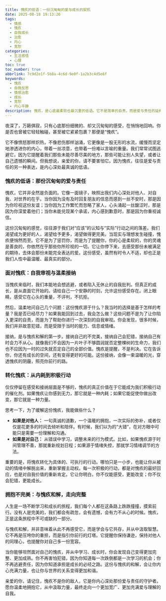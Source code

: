 ```yaml
---
title: 愧疚的低语：一份沉甸甸的爱与成长的契机
date: 2025-08-18 19:13:26
tags:
  - 情感
  - 愧疚
  - 自我成长
  - 治愈
  - 内心
  - 宽恕
categories:
  - 生活感悟
  - 心理
toc: true
toc_number: true
abbrlink: 7c9d2e1f-5b8a-4c6d-9e0f-1a2b3c4d5e6f
keywords:
  - 愧疚
  - 自我反思
  - 情感治愈
  - 成长
  - 宽恕
  - 内心平静
description: 愧疚，是心底最柔软也最沉重的低语。它不是简单的自责，而是爱与责任的延伸，是内心深处对未尽之事的温柔提醒。这篇文章将带你深入探讨愧疚的本质，学会如何面对它、转化它，最终与这份情感和解，让它成为我们走向更完整、更善良自我的力量。
---
```


夜深了，万籁俱寂，只有心底那份细微的、却又沉甸甸的感受，在悄悄地回响。你是否也曾被它轻轻触碰，甚至被它紧紧包裹？那便是“愧疚”。

它不像愤怒那样炽热，不像悲伤那样汹涌，它更像是一股无形的水流，缓慢而坚定地渗透进你的内心，带着一丝凉意，也带着一份难以言喻的重量。我们常常试图逃避它，因为它提醒着我们那些未能尽善尽美的地方，那些可能让别人失望，或者让自己遗憾的瞬间。但我想说，亲爱的你，请不要害怕它。因为愧疚，往往是爱与责任的另一种表达，是内心深处最真诚的低语。

### 愧疚的低语：那份沉甸甸的爱与责任

愧疚，它并非全然是负面的。它像一面镜子，映照出我们内心深处对他人、对自我、对世界的在乎。当你因为没有及时回复朋友的信息而感到一丝不安时，那是因为你珍视这份友谊；当你因为工作繁忙而忽略了家人，心头涌起一丝酸涩时，那是因为你深爱着他们；当你未能兑现某个承诺，内心感到歉意时，那是因为你重视诚信。

这份沉甸甸的感觉，往往源于我们对“应该”的认知与“实际”行动之间的落差。我们渴望成为更好的人，渴望给予更多，渴望做得更完美。当现实与理想发生碰撞，愧疚便悄然而至。它不是为了惩罚你，而是为了提醒你，你的心是柔软的，你的灵魂是善良的，你依然在乎那些你所珍视的一切。它让你停下来，去感受那份未被满足的期待，去体会那份未能完全表达的爱。这份感受，虽然有时令人不适，却也正是我们人性中最温暖、最真实的部分。

### 面对愧疚：自我审视与温柔接纳

当愧疚来临时，我们本能地会想逃避，或者陷入无休止的自我批判。但真正的成长，是从直面它开始的。请给自己一个安静的时刻，允许这份感受存在。闭上眼睛，感受它在心头的重量，不评判，不抗拒。

然后，温柔地问自己几个问题：这份愧疚源于什么？我当时的选择是基于怎样的考量？我是否已经尽力？如果我能回到过去，我会怎么做？这些问题不是为了让你陷入更深的自责，而是为了帮助你进行一次深刻的自我审视。你会发现，很多时候，我们并非故意犯错，而是受限于当时的能力、信息或情绪。

接纳，是与愧疚和解的第一步。接纳自己的不完美，接纳自己会犯错，接纳自己有时会力不从心。就像我们不会因为一片叶子不够圆润就否定整棵树的生命力，我们也不应因为一时的过失就否定自己的全部价值。愧疚是提醒，不是判决。它在告诉你，你还有成长的空间，还有变得更好的可能。这份接纳，会像一束温暖的光，穿透愧疚的阴霾，照亮你前行的路。

### 转化愧疚：从内耗到积极行动

仅仅停留在感受和接纳层面是不够的，愧疚的真正价值在于它能成为我们积极行动的催化剂。如果愧疚让你感到无力，那它就是一种内耗；如果它能促使你做出改变，那它就是一种力量。

思考一下，为了缓解这份愧疚，我能做些什么？
- **如果是对他人：** 一句真诚的道歉，一个温暖的拥抱，一次实际的弥补，或者仅仅是花更多的时间去倾听和陪伴。有时候，我们以为的“大错”，在对方眼中可能只是需要一份理解和沟通。
- **如果是对自己：** 从错误中学习，调整未来的行为模式。比如，如果愧疚源于时间管理不善，那就重新规划日程；如果源于情绪失控，那就学习情绪调节的方法。

重要的是，将愧疚转化为具体的、可执行的行动。哪怕只是一小步，也能让你从被动的情绪中解脱出来，重新掌握主动权。每一次积极的行动，都是对愧疚的最好回应，也是对自我价值的重新肯定。它让你明白，你不仅能感受，更能改变；你不仅会犯错，更能成长。

### 拥抱不完美：与愧疚和解，走向完整

人生是一场不断学习和成长的旅程，我们每个人都在这条路上跌跌撞撞，摸索前行。没有人是完美的，我们都会有疏忽，会有遗憾，会有力不从心的时候。愧疚，正是这条旅程中不可或缺的一部分。

与愧疚和解，并非意味着从此不再感受它，而是学会与它共存，并从中汲取智慧。它不再是压垮你的重担，而是指引你前行的灯塔。它提醒你保持谦逊，保持对他人的同理心，也提醒你对自己多一份宽容。

当你能够坦然面对自己的愧疚，并从中学习、成长时，你会发现自己变得更加完整、更加成熟。你不再害怕犯错，因为你知道每一次跌倒都是一次学习的机会；你不再逃避责任，因为你知道承担是成长的必经之路。这份与愧疚的和解，会让你内心充满力量，也让你与世界的关系变得更加和谐。

亲爱的你，请记住，愧疚不是你的敌人，它是你内心深处那份爱与责任的守护者。愿你温柔地拥抱它，从中汲取力量，最终走向一个更加宽广、更加充满爱与理解的自我。